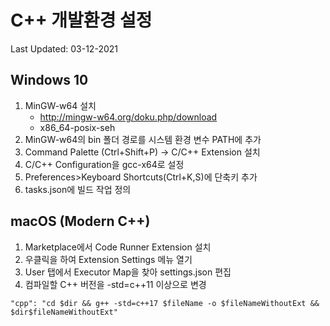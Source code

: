 # C++ 개발환경 설정

Last Updated: 03-12-2021

## Windows 10

1. MinGW-w64 설치
    * http://mingw-w64.org/doku.php/download
    * x86_64-posix-seh
2. MinGW-w64의 bin 폴더 경로를 시스템 환경 변수 PATH에 추가
3. Command Palette (Ctrl+Shift+P) → C/C++ Extension 설치
4. C/C++ Configuration을 gcc-x64로 설정
5. Preferences>Keyboard Shortcuts(Ctrl+K,S)에 단축키 추가
6. tasks.json에 빌드 작업 정의

## macOS (Modern C++)

1. Marketplace에서 Code Runner Extension 설치
2. 우클릭을 하여 Extension Settings 메뉴 열기
3. User 탭에서 Executor Map을 찾아 settings.json 편집
4. 컴파일할 C++ 버전을 -std=c++11 이상으로 변경

```
"cpp": "cd $dir && g++ -std=c++17 $fileName -o $fileNameWithoutExt && $dir$fileNameWithoutExt"
```
